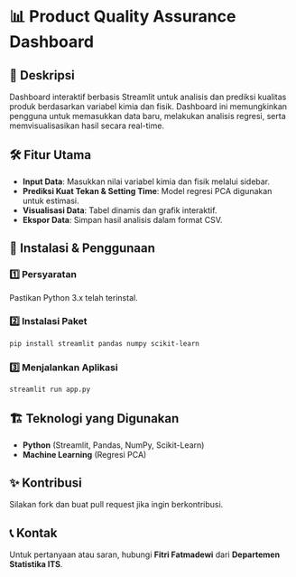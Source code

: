# 📊 Product Quality Assurance Dashboard

## 📌 Deskripsi
Dashboard interaktif berbasis Streamlit untuk analisis dan prediksi kualitas produk berdasarkan variabel kimia dan fisik. Dashboard ini memungkinkan pengguna untuk memasukkan data baru, melakukan analisis regresi, serta memvisualisasikan hasil secara real-time.

## 🛠️ Fitur Utama
- **Input Data**: Masukkan nilai variabel kimia dan fisik melalui sidebar.
- **Prediksi Kuat Tekan & Setting Time**: Model regresi PCA digunakan untuk estimasi.
- **Visualisasi Data**: Tabel dinamis dan grafik interaktif.
- **Ekspor Data**: Simpan hasil analisis dalam format CSV.

## 🚀 Instalasi & Penggunaan
### 1️⃣ **Persyaratan**
Pastikan Python 3.x telah terinstal.

### 2️⃣ **Instalasi Paket**
```bash
pip install streamlit pandas numpy scikit-learn
```

### 3️⃣ **Menjalankan Aplikasi**
```bash
streamlit run app.py
```

## 🏗️ Teknologi yang Digunakan
- **Python** (Streamlit, Pandas, NumPy, Scikit-Learn)
- **Machine Learning** (Regresi PCA)

## ✨ Kontribusi
Silakan fork dan buat pull request jika ingin berkontribusi.

## 📞 Kontak
Untuk pertanyaan atau saran, hubungi **Fitri Fatmadewi** dari **Departemen Statistika ITS**.

